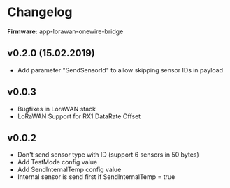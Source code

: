 # Changelog

**Firmware:** app-lorawan-onewire-bridge


v0.2.0 (15.02.2019)
--------------------
* Add parameter "SendSensorId" to allow skipping sensor IDs in payload

v0.0.3
--------
* Bugfixes in LoraWAN stack
* LoRaWAN Support for RX1 DataRate Offset

v0.0.2
--------
* Don't send sensor type with ID (support 6 sensors in 50 bytes)
* Add TestMode config value
* Add SendInternalTemp config value
* Internal sensor is send first if SendInternalTemp = true